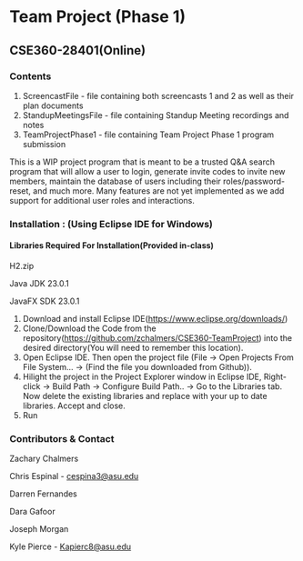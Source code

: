 # Team Project (Phase 1)
## CSE360-28401(Online)

### Contents

1. ScreencastFile       - file containing both screencasts 1 and 2 as well as their plan documents
2. StandupMeetingsFile   - file containing Standup Meeting recordings and notes
1. TeamProjectPhase1   - file containing Team Project Phase 1 program submission


This is a WIP project program that is meant to be a trusted Q&A search program that will allow a user to login, generate invite codes to invite new members, maintain the database of users including their roles/password-reset, and much more. Many features are not yet implemented as we add support for additional user roles and interactions. 


### Installation : (Using Eclipse IDE for Windows)
#### Libraries Required For Installation(Provided in-class)

H2.zip

Java JDK 23.0.1

JavaFX SDK 23.0.1


1. Download and install Eclipse IDE(https://www.eclipse.org/downloads/)
2. Clone/Download the Code from the repository(https://github.com/zchalmers/CSE360-TeamProject) into the desired directory(You will need to remember this location).
3. Open Eclipse IDE. Then open the project file (File -> Open Projects From File System... -> (Find the file you downloaded from Github)).
4. Hilight the project in the Project Explorer window in Eclipse IDE, Right-click -> Build Path -> Configure Build Path.. -> Go to the Libraries tab. Now delete the existing libraries and replace with your up to date libraries. Accept and close.
5. Run


### Contributors & Contact

Zachary Chalmers

Chris Espinal  - cespina3@asu.edu

Darren Fernandes

Dara Gafoor

Joseph Morgan

Kyle Pierce - Kapierc8@asu.edu

